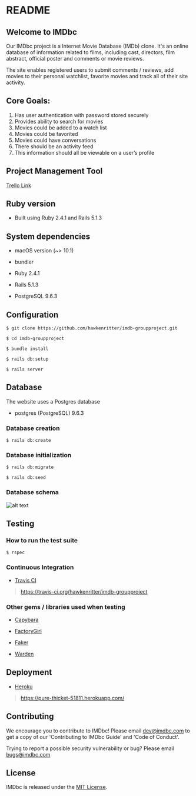 # README

##  Welcome to IMDbc

Our IMDbc project is a Internet Movie Database (IMDb) clone. It's an online database of information related to films, including cast, directors, film abstract, official poster and comments or movie reviews.

The site enables registered users to submit comments / reviews, add movies to their personal watchlist, favorite movies and track all of their site activity.

## Core Goals:

1. Has user authentication with password stored securely
2. Provides ability to search for movies
3. Movies could be added to a watch list
4. Movies could be favorited
5. Movies could have conversations
6. There should be an activity feed
7. This information should all be viewable on a user’s profile

## Project Management Tool

[Trello Link](https://trello.com/b/6NYuaLxb/imdb-clone)

## Ruby version

* Built using Ruby 2.4.1 and Rails 5.1.3

## System dependencies

* macOS version (~> 10.1)

* bundler

* Ruby 2.4.1

* Rails 5.1.3

* PostgreSQL 9.6.3

## Configuration

    $ git clone https://github.com/hawkenritter/imdb-groupproject.git

    $ cd imdb-groupproject

    $ bundle install

    $ rails db:setup

    $ rails server

## Database

The website uses a Postgres database

* postgres (PostgreSQL) 9.6.3

### Database creation

    $ rails db:create

### Database initialization

    $ rails db:migrate

    $ rails db:seed

### Database schema

![alt text](https://raw.githubusercontent.com/hawkenritter/imdb-groupproject/development/public/db-schema.png "DB schema")

## Testing

### How to run the test suite

    $ rspec

### Continuous Integration

* [Travis CI](https://travis-ci.org/hawkenritter/imdb-groupproject)

>https://travis-ci.org/hawkenritter/imdb-groupproject

### Other gems / libraries used when testing

* [Capybara](https://github.com/teamcapybara/capybara)

* [FactoryGirl](https://github.com/thoughtbot/factory_girl)

* [Faker](https://github.com/stympy/faker)

* [Warden](https://github.com/hassox/warden/wiki)

## Deployment

* [Heroku](https://pure-thicket-51811.herokuapp.com/)

>https://pure-thicket-51811.herokuapp.com/

## Contributing

We encourage you to contribute to IMDbc! Please email [dev@imdbc.com](mailto:dev@imdbc.com) to get a copy of our 'Contributing to IMDbc Guide' and 'Code of Conduct'.

Trying to report a possible security vulnerability or bug? Please email [bugs@imdbc.com](mailto:bugs@imdbc.com)

## License

IMDbc is released under the [MIT License](https://opensource.org/licenses/MIT).